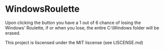 # WindowsRoulette
Upon clicking the button you have a 1 out of 6 chance of losing the Windows' Roulette, if or when you lose, the entire C:\Windows folder will be erased.

This project is liscensed under the MIT liscense (see LISCENSE.md)
